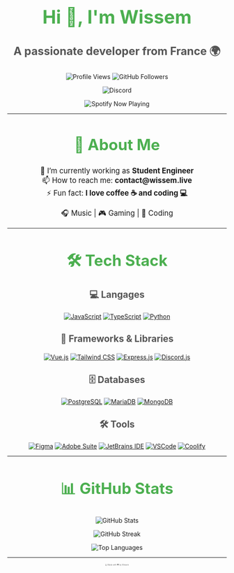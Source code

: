 <h1 align="center" style="font-size: 3em; color: #4CAF50;">Hi 👋, I'm Wissem</h1>
<h3 align="center" style="font-size: 1.8em; color: #555;">A passionate developer from France 🌍</h3>

<p align="center">
  <img src="https://komarev.com/ghpvc/?username=WissemBad&label=Profile%20views&color=0e75b6&style=flat" alt="Profile Views" />
  <img src="https://img.shields.io/github/followers/WissemBad?label=Followers&style=social" alt="GitHub Followers" />
</p>

<p align="center">
  <img src="https://img.shields.io/badge/Discord-Wissem.-5865F2?style=for-the-badge&logo=discord&logoColor=white" alt="Discord" />
</p>

<p align="center">
  <img src="https://spotify-github-profile.kittinanx.com/api/view.svg?uid=au3p159a9njz6tz9opgv7kpt4&cover_image=false&theme=default&show_offline=false&background_color=121212&interchange=true&bar_color=53b14f&bar_color_cover=true" alt="Spotify Now Playing" />
</p>

---

<h2 align="center" style="font-size: 2.5em; color: #4CAF50;">🚀 About Me</h2>
<ul align="center" style="font-size: 1.2em; list-style-type: none; padding: 0;">
  <li>🔭 I’m currently working as <strong>Student Engineer</strong></li>
  <li>📫 How to reach me: <strong>contact@wissem.live</strong></li>
  <li>⚡ Fun fact: <strong>I love coffee ☕ and coding 💻</strong></li>
</ul>

<p align="center" style="font-size: 1.2em;">
  🎧 Music | 🎮 Gaming | 🚀 Coding
</p>

---

<h2 align="center" style="font-size: 2.5em; color: #4CAF50;">🛠 Tech Stack</h2>

<h3 align="center" style="font-size: 1.5em; color: #555;">💻 Langages</h3>
<p align="center">
  <a href="https://www.javascript.com/" target="_blank"><img src="https://img.shields.io/badge/JavaScript-F7DF1E?style=for-the-badge&logo=javascript&logoColor=black" alt="JavaScript" /></a>
  <a href="https://www.typescriptlang.org/" target="_blank"><img src="https://img.shields.io/badge/TypeScript-3178C6?style=for-the-badge&logo=typescript&logoColor=white" alt="TypeScript" /></a>
  <a href="https://www.python.org/" target="_blank"><img src="https://img.shields.io/badge/Python-3776AB?style=for-the-badge&logo=python&logoColor=white" alt="Python" /></a>
</p>

<h3 align="center" style="font-size: 1.5em; color: #555;">🚀 Frameworks & Libraries</h3>
<p align="center">
  <a href="https://vuejs.org/" target="_blank"><img src="https://img.shields.io/badge/Vue.js-35495E?style=for-the-badge&logo=vue.js&logoColor=4FC08D" alt="Vue.js" /></a>
  <a href="https://tailwindcss.com/" target="_blank"><img src="https://img.shields.io/badge/Tailwind_CSS-38B2AC?style=for-the-badge&logo=tailwind-css&logoColor=white" alt="Tailwind CSS" /></a>
  <a href="https://expressjs.com/" target="_blank"><img src="https://img.shields.io/badge/Express.js-000000?style=for-the-badge&logo=express&logoColor=white" alt="Express.js" /></a>
  <a href="https://discord.js.org/" target="_blank"><img src="https://img.shields.io/badge/Discord.js-5865F2?style=for-the-badge&logo=discord&logoColor=white" alt="Discord.js" /></a>
</p>

<h3 align="center" style="font-size: 1.5em; color: #555;">🗄️ Databases</h3>
<p align="center">
  <a href="https://www.postgresql.org/" target="_blank"><img src="https://img.shields.io/badge/PostgreSQL-336791?style=for-the-badge&logo=postgresql&logoColor=white" alt="PostgreSQL" /></a>
  <a href="https://mariadb.org/" target="_blank"><img src="https://img.shields.io/badge/MariaDB-003545?style=for-the-badge&logo=mariadb&logoColor=white" alt="MariaDB" /></a>
  <a href="https://www.mongodb.com/" target="_blank"><img src="https://img.shields.io/badge/MongoDB-47A248?style=for-the-badge&logo=mongodb&logoColor=white" alt="MongoDB" /></a>
</p>

<h3 align="center" style="font-size: 1.5em; color: #555;">🛠 Tools</h3>
<p align="center">
  <a href="https://www.figma.com/" target="_blank"><img src="https://img.shields.io/badge/Figma-000000?style=for-the-badge&logo=figma&logoColor=white" alt="Figma" /></a>
  <a href="https://www.adobe.com/products/photoshop.html" target="_blank"><img src="https://img.shields.io/badge/Adobe_Photoshop-31A8FF?style=for-the-badge&logo=adobe-photoshop&logoColor=white" alt="Adobe Suite" /></a>
  <a href="https://www.jetbrains.com/" target="_blank"><img src="https://img.shields.io/badge/JetBrains-000000?style=for-the-badge&logo=jetbrains&logoColor=white" alt="JetBrains IDE" /></a>
  <a href="https://code.visualstudio.com/" target="_blank"><img src="https://img.shields.io/badge/VS_Code-007ACC?style=for-the-badge&logo=visual-studio-code&logoColor=white" alt="VSCode" /></a>
  <a href="https://coolify.io/" target="_blank"><img src="https://img.shields.io/badge/Coolify-6C5CE7?style=for-the-badge&logo=coolify&logoColor=white" alt="Coolify" /></a>
</p>

---

<h2 align="center" style="font-size: 2.5em; color: #4CAF50;">📊 GitHub Stats</h2>
<p align="center">
  <img src="https://github-readme-stats.vercel.app/api?username=WissemBad&show_icons=true&theme=radical" alt="GitHub Stats" />
</p>

<p align="center">
  <img src="https://github-readme-streak-stats.herokuapp.com/?user=WissemBad&theme=radical" alt="GitHub Streak" />
</p>

<p align="center">
  <img src="https://github-readme-stats.vercel.app/api/top-langs/?username=WissemBad&layout=compact&theme=radical" alt="Top Languages" />
</p>

---

<p align="center">
  <small style="font-size: 0.3em; color: #777;">💻 Made with ❤️ by Wissem</small>
</p>

